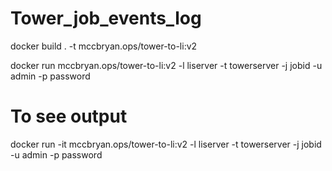 # Tower_job_events_log

docker build . -t mccbryan.ops/tower-to-li:v2

docker run mccbryan.ops/tower-to-li:v2 -l liserver -t towerserver -j jobid -u admin -p password

# <h7> To see output

docker run -it mccbryan.ops/tower-to-li:v2 -l liserver -t towerserver -j jobid -u admin -p password
